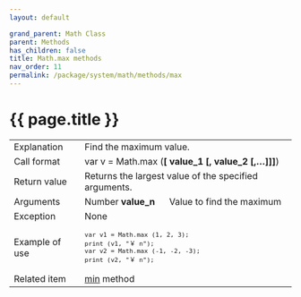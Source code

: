 ```yaml
---
layout: default

grand_parent: Math Class
parent: Methods
has_children: false
title: Math.max methods
nav_order: 11
permalink: /package/system/math/methods/max
---
```

# {{ page.title }}

<table>
  <tr>
    <td>Explanation</td>
    <td colspan="2">Find the maximum value.</td>
  </tr>
  <tr>
    <td>Call format</td>
    <td colspan="2">var v = Math.max (<b>[ value_1 [, value_2 [,…]]]</b>)</td>
  </tr>
  <tr>
    <td>Return value</td>
    <td colspan="2">Returns the largest value of the specified arguments.</td>
  </tr>  
  <tr>
    <td>Arguments</td>
    <td>Number <b>value_n</b></td>
    <td>Value to find the maximum</td>
  </tr>
  <tr>
    <td>Exception</td>
    <td colspan="2">None</td>
  </tr>
  <tr>
    <td>Example of use</td>
    <td colspan="2"><code><pre>var v1 = Math.max (1, 2, 3);
print (v1, "￥ n");
var v2 = Math.max (-1, -2, -3);
print (v2, "￥ n");</pre></code></td>
  </tr>
  <tr>
    <td>Related item</td>
    <td colspan="2"><a href="/package/system/math/methods/min">min</a> method</td>
  </tr>
</table>



